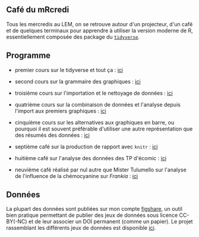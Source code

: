 ## Café du mRcredi

Tous les mercredis au LEM, on se retrouve autour d'un projecteur, d'un café et
de quelques terminaux pour apprendre à utiliser la version moderne de R,
essentiellement composée des package du [`tidyverse`](http://tidyverse.org/).

## Programme

- premier cours sur le tidyverse et tout ça :
[ici](/cafe-du-mRcredi/01-session-chauffe.html)

- second cours sur la grammaire des graphiques :
[ici](/cafe-du-mRcredi/02-premiers-graphiques.html)

- troisième cours sur l'importation et le nettoyage de données :
[ici](/cafe-du-mRcredi/03-data-import-and-clean.html)

- quatrième cours sur la combinaison de données et l'analyse depuis l'import aux
premiers graphiques : [ici](/cafe-du-mRcredi/04-recapitulatif.html)

- cinquième cours sur les alternatives aux graphiques en barre, ou pourquoi il
  est souvent préférable d'utiliser une autre représentation que des résumés des
  données : [ici](/cafe-du-mRcredi/05-fin-des-barplots.html)

- septième café sur la production de rapport avec `knitr` :
  [ici](/cafe-du-mRcredi/07-gc-content.html)

- huitième café sur l'analyse des données des TP d'écomic :
  [ici](/cafe-du-mRcredi/08-ecomic.html)

- neuvième café réalisé par nul autre que Mister Tulumello sur l'analyse de
  l'influence de la chémocyanine sur _Frankia_ :
  [ici](/cafe-du-mRcredi/09-cafe-joris.html)

## Données

La plupart des données sont publiées sur mon compte
[figshare](https://figshare.com/), un outil bien pratique permettant de publier
des jeux de données sous licence CC-BY(-NC) et de leur associer un DOI permanent
(comme un papier). Le projet rassemblant les différents jeux de données est
disponible [ici](https://figshare.com/projects/cafe_du_mRcredi/18280).
